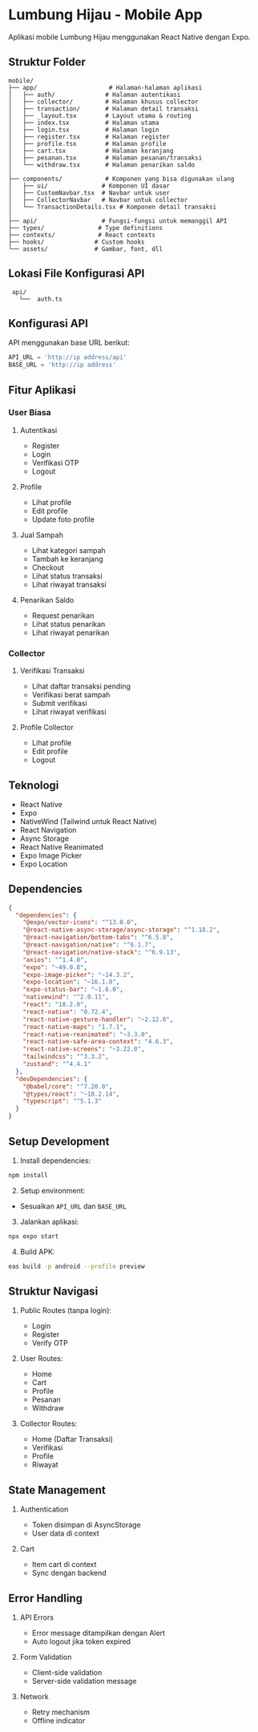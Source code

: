 # Lumbung Hijau - Mobile App

Aplikasi mobile Lumbung Hijau menggunakan React Native dengan Expo.

## Struktur Folder

```
mobile/
├── app/                    # Halaman-halaman aplikasi
│   ├── auth/              # Halaman autentikasi
│   ├── collector/         # Halaman khusus collector
│   ├── transaction/       # Halaman detail transaksi
│   ├── _layout.tsx        # Layout utama & routing
│   ├── index.tsx          # Halaman utama
│   ├── login.tsx          # Halaman login
│   ├── register.tsx       # Halaman register
│   ├── profile.tsx        # Halaman profile
│   ├── cart.tsx           # Halaman keranjang
│   ├── pesanan.tsx        # Halaman pesanan/transaksi
│   └── withdraw.tsx       # Halaman penarikan saldo
│
├── components/            # Komponen yang bisa digunakan ulang
│   ├── ui/               # Komponen UI dasar
│   ├── CustomNavbar.tsx  # Navbar untuk user
│   ├── CollectorNavbar   # Navbar untuk collector
│   └── TransactionDetails.tsx # Komponen detail transaksi
│
├── api/                  # Fungsi-fungsi untuk memanggil API
├── types/               # Type definitions
├── contexts/            # React contexts
├── hooks/              # Custom hooks
└── assets/             # Gambar, font, dll
```

## Lokasi File Konfigurasi API 

```
 api/
   └──  auth.ts
```

## Konfigurasi API

API menggunakan base URL berikut:
```typescript
API_URL = 'http://ip address/api'
BASE_URL = 'http://ip address'
```

## Fitur Aplikasi

### User Biasa
1. Autentikasi
   - Register
   - Login
   - Verifikasi OTP
   - Logout

2. Profile
   - Lihat profile
   - Edit profile
   - Update foto profile

3. Jual Sampah
   - Lihat kategori sampah
   - Tambah ke keranjang
   - Checkout
   - Lihat status transaksi
   - Lihat riwayat transaksi

4. Penarikan Saldo
   - Request penarikan
   - Lihat status penarikan
   - Lihat riwayat penarikan

### Collector
1. Verifikasi Transaksi
   - Lihat daftar transaksi pending
   - Verifikasi berat sampah
   - Submit verifikasi
   - Lihat riwayat verifikasi

2. Profile Collector
   - Lihat profile
   - Edit profile
   - Logout

## Teknologi

- React Native
- Expo
- NativeWind (Tailwind untuk React Native)
- React Navigation
- Async Storage
- React Native Reanimated
- Expo Image Picker
- Expo Location

## Dependencies

```json
{
  "dependencies": {
    "@expo/vector-icons": "^13.0.0",
    "@react-native-async-storage/async-storage": "^1.18.2",
    "@react-navigation/bottom-tabs": "^6.5.8",
    "@react-navigation/native": "^6.1.7",
    "@react-navigation/native-stack": "^6.9.13",
    "axios": "^1.4.0",
    "expo": "~49.0.8",
    "expo-image-picker": "~14.3.2",
    "expo-location": "~16.1.0",
    "expo-status-bar": "~1.6.0",
    "nativewind": "^2.0.11",
    "react": "18.2.0",
    "react-native": "0.72.4",
    "react-native-gesture-handler": "~2.12.0",
    "react-native-maps": "1.7.1",
    "react-native-reanimated": "~3.3.0",
    "react-native-safe-area-context": "4.6.3",
    "react-native-screens": "~3.22.0",
    "tailwindcss": "^3.3.2",
    "zustand": "^4.4.1"
  },
  "devDependencies": {
    "@babel/core": "^7.20.0",
    "@types/react": "~18.2.14",
    "typescript": "^5.1.3"
  }
}
```


## Setup Development

1. Install dependencies:
```bash
npm install
```

2. Setup environment:
- Sesuaikan `API_URL` dan `BASE_URL`

3. Jalankan aplikasi:
```bash
npx expo start
```

4. Build APK:
```bash
eas build -p android --profile preview
```

## Struktur Navigasi

1. Public Routes (tanpa login):
   - Login
   - Register
   - Verify OTP

2. User Routes:
   - Home
   - Cart
   - Profile
   - Pesanan
   - Withdraw

3. Collector Routes:
   - Home (Daftar Transaksi)
   - Verifikasi
   - Profile
   - Riwayat

## State Management

1. Authentication
   - Token disimpan di AsyncStorage
   - User data di context

2. Cart
   - Item cart di context
   - Sync dengan backend

## Error Handling

1. API Errors
   - Error message ditampilkan dengan Alert
   - Auto logout jika token expired

2. Form Validation
   - Client-side validation
   - Server-side validation message

3. Network
   - Retry mechanism
   - Offline indicator
